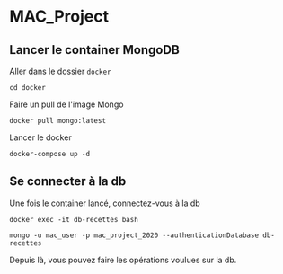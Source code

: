 # MAC_Project

## Lancer le container MongoDB
Aller dans le dossier ```docker```
```shell
cd docker
```

Faire un pull de l'image Mongo
```shell
docker pull mongo:latest
```

Lancer le docker
```shell
docker-compose up -d
```


## Se connecter à la db
Une fois le container lancé, connectez-vous à la db
```shell
docker exec -it db-recettes bash

mongo -u mac_user -p mac_project_2020 --authenticationDatabase db-recettes
```

Depuis là, vous pouvez faire les opérations voulues sur la db.